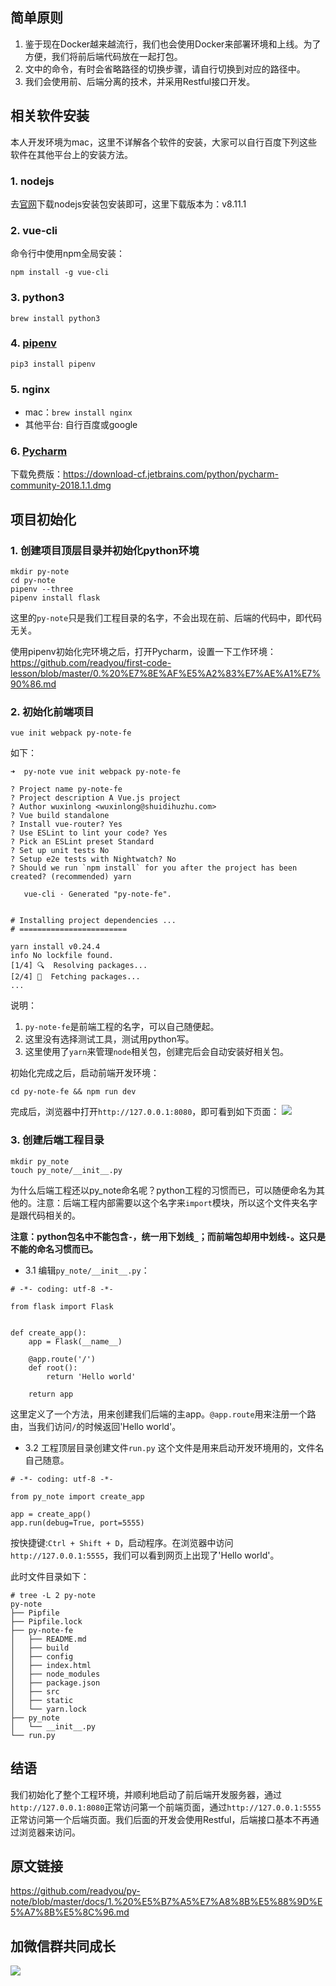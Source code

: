 ## 简单原则
1. 鉴于现在Docker越来越流行，我们也会使用Docker来部署环境和上线。为了方便，我们将前后端代码放在一起打包。
2. 文中的命令，有时会省略路径的切换步骤，请自行切换到对应的路径中。
3. 我们会使用前、后端分离的技术，并采用Restful接口开发。


## 相关软件安装
本人开发环境为mac，这里不详解各个软件的安装，大家可以自行百度下列这些软件在其他平台上的安装方法。

### 1. nodejs
去[官网](https://nodejs.org/en/)下载nodejs安装包安装即可，这里下载版本为：v8.11.1

### 2. vue-cli
命令行中使用npm全局安装：

```
npm install -g vue-cli
```

### 3. python3
```
brew install python3
```

### 4. [pipenv](https://github.com/pypa/pipenv)
```
pip3 install pipenv
```

### 5. nginx
* mac：`brew install nginx`
* 其他平台: 自行百度或google

### 6. [Pycharm](http://www.jetbrains.com/pycharm/)
下载免费版：https://download-cf.jetbrains.com/python/pycharm-community-2018.1.1.dmg


## 项目初始化
### 1. 创建项目顶层目录并初始化python环境
```
mkdir py-note
cd py-note
pipenv --three
pipenv install flask
```

这里的`py-note`只是我们工程目录的名字，不会出现在前、后端的代码中，即代码无关。

使用pipenv初始化完环境之后，打开Pycharm，设置一下工作环境：
https://github.com/readyou/first-code-lesson/blob/master/0.%20%E7%8E%AF%E5%A2%83%E7%AE%A1%E7%90%86.md

### 2. 初始化前端项目
```
vue init webpack py-note-fe
```

如下：
```
➜  py-note vue init webpack py-note-fe

? Project name py-note-fe
? Project description A Vue.js project
? Author wuxinlong <wuxinlong@shuidihuzhu.com>
? Vue build standalone
? Install vue-router? Yes
? Use ESLint to lint your code? Yes
? Pick an ESLint preset Standard
? Set up unit tests No
? Setup e2e tests with Nightwatch? No
? Should we run `npm install` for you after the project has been created? (recommended) yarn

   vue-cli · Generated "py-note-fe".


# Installing project dependencies ...
# ========================

yarn install v0.24.4
info No lockfile found.
[1/4] 🔍  Resolving packages...
[2/4] 🚚  Fetching packages...
...
```

说明：
1. `py-note-fe`是前端工程的名字，可以自己随便起。
2. 这里没有选择测试工具，测试用python写。
3. 这里使用了`yarn`来管理`node`相关包，创建完后会自动安装好相关包。

初始化完成之后，启动前端开发环境：

```
cd py-note-fe && npm run dev
```

完成后，浏览器中打开`http://127.0.0.1:8080`，即可看到如下页面：
![](http://cf.alioss.shuidihuzhu.com/img/ck/20180424/47dcd034-005d-4fa0-98af-bd4333f16fae)

### 3. 创建后端工程目录
```
mkdir py_note
touch py_note/__init__.py
```

为什么后端工程还以py_note命名呢？python工程的习惯而已，可以随便命名为其他的。注意：后端工程内部需要以这个名字来`import`模块，所以这个文件夹名字是跟代码相关的。

**注意：python包名中不能包含`-`，统一用下划线`_`；而前端包却用中划线`-`。这只是不能的命名习惯而已。**

* 3.1 编辑`py_note/__init__.py`：

```
# -*- coding: utf-8 -*-

from flask import Flask


def create_app():
    app = Flask(__name__)

    @app.route('/')
    def root():
        return 'Hello world'

    return app
```

这里定义了一个方法，用来创建我们后端的主app。`@app.route`用来注册一个路由，当我们访问`/`的时候返回'Hello world'。

* 3.2 工程顶层目录创建文件`run.py`
这个文件是用来启动开发环境用的，文件名自己随意。

```
# -*- coding: utf-8 -*-

from py_note import create_app

app = create_app()
app.run(debug=True, port=5555)
```

按快捷键:`Ctrl + Shift + D`，启动程序。在浏览器中访问`http://127.0.0.1:5555`，我们可以看到网页上出现了'Hello world'。

此时文件目录如下：
```
# tree -L 2 py-note
py-note
├── Pipfile
├── Pipfile.lock
├── py-note-fe
│   ├── README.md
│   ├── build
│   ├── config
│   ├── index.html
│   ├── node_modules
│   ├── package.json
│   ├── src
│   ├── static
│   └── yarn.lock
├── py_note
│   └── __init__.py
└── run.py
```

## 结语
我们初始化了整个工程环境，并顺利地启动了前后端开发服务器，通过`http://127.0.0.1:8080`正常访问第一个前端页面，通过`http://127.0.0.1:5555`正常访问第一个后端页面。我们后面的开发会使用Restful，后端接口基本不再通过浏览器来访问。

## 原文链接
https://github.com/readyou/py-note/blob/master/docs/1.%20%E5%B7%A5%E7%A8%8B%E5%88%9D%E5%A7%8B%E5%8C%96.md

## 加微信群共同成长
![](https://github.com/readyou/py-note/blob/master/docs/imgs/wechat-group.png)
